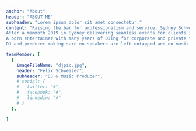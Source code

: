 ```yaml
---
anchor: "About"
header: "ABOUT ME"
subheader: "Lorem ipsum dolor sit amet consectetur."
content: "Raising the bar for professionalism and service, Sydney Schweezzy knows how to bring up the energy of any crowd and unite a room with his infectious mix of music tailored to any event.
After a mammoth 2019 in Sydney delivering seamless events for clients including Mercedes Benz and Westfield –  and performing at of the harbour city’s best venues – Schweezzy is pumped for 2020 and is now available for your next summer event. 
A born entertainer with many years of DJing for corporate and private functions in the United States, Germany,  and Sydney, he can spin RnB, commercial tunes, dance, top 40 remixes, classic retro anthems and whatever else is required.
DJ and producer making sure no speakers are left untapped and no music is left unheard. Available for your next function in Sydney, Australia."

teamMember: [
  {
    imageFileName: "djpic.jpg",
    header: "Felix Schweizer",
    subheader: "DJ & Music Producer",
    # social: {
    #   twitter: "#",
    #   facebook: "#",
    #   linkedin: "#"
    # }
  },

]
---
```

